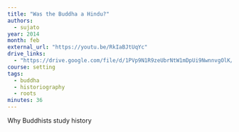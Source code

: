 ```yaml
---
title: "Was the Buddha a Hindu?"
authors:
  - sujato
year: 2014
month: feb
external_url: "https://youtu.be/RkIaBJtUqYc"
drive_links:
  - "https://drive.google.com/file/d/1PVp9N1R9zeUbrNtW1mDpUi9NwnnvgOlK/view?usp=drivesdk"
course: setting
tags:
  - buddha
  - historiography
  - roots
minutes: 36
---
```


Why Buddhists study history
